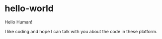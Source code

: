 # hello-world

Hello Human!

I like coding and hope I can talk with you about the code in these platform.
